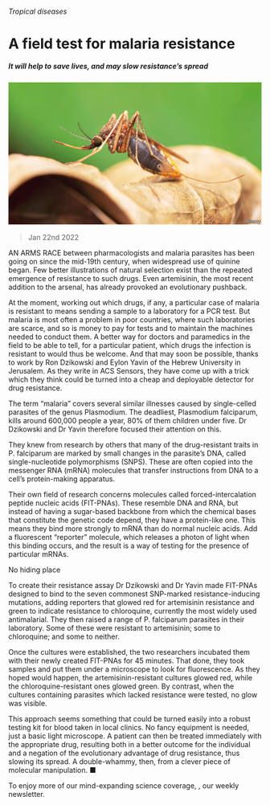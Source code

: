 ###### Tropical diseases

# A field test for malaria resistance 

##### It will help to save lives, and may slow resistance’s spread 

![image](images/20220122_STP003_0.jpg) 

> Jan 22nd 2022 

AN ARMS RACE between pharmacologists and malaria parasites has been going on since the mid-19th century, when widespread use of quinine began. Few better illustrations of natural selection exist than the repeated emergence of resistance to such drugs. Even artemisinin, the most recent addition to the arsenal, has already provoked an evolutionary pushback.

At the moment, working out which drugs, if any, a particular case of malaria is resistant to means sending a sample to a laboratory for a PCR test. But malaria is most often a problem in poor countries, where such laboratories are scarce, and so is money to pay for tests and to maintain the machines needed to conduct them. A better way for doctors and paramedics in the field to be able to tell, for a particular patient, which drugs the infection is resistant to would thus be welcome. And that may soon be possible, thanks to work by Ron Dzikowski and Eylon Yavin of the Hebrew University in Jerusalem. As they write in ACS Sensors, they have come up with a trick which they think could be turned into a cheap and deployable detector for drug resistance.


The term “malaria” covers several similar illnesses caused by single-celled parasites of the genus Plasmodium. The deadliest, Plasmodium falciparum, kills around 600,000 people a year, 80% of them children under five. Dr Dzikowski and Dr Yavin therefore focused their attention on this.

They knew from research by others that many of the drug-resistant traits in P. falciparum are marked by small changes in the parasite’s DNA, called single-nucleotide polymorphisms (SNPS). These are often copied into the messenger RNA (mRNA) molecules that transfer instructions from DNA to a cell’s protein-making apparatus.

Their own field of research concerns molecules called forced-intercalation peptide nucleic acids (FIT-PNAs). These resemble DNA and RNA, but instead of having a sugar-based backbone from which the chemical bases that constitute the genetic code depend, they have a protein-like one. This means they bind more strongly to mRNA than do normal nucleic acids. Add a fluorescent “reporter” molecule, which releases a photon of light when this binding occurs, and the result is a way of testing for the presence of particular mRNAs.

No hiding place

To create their resistance assay Dr Dzikowski and Dr Yavin made FIT-PNAs designed to bind to the seven commonest SNP-marked resistance-inducing mutations, adding reporters that glowed red for artemisinin resistance and green to indicate resistance to chloroquine, currently the most widely used antimalarial. They then raised a range of P. falciparum parasites in their laboratory. Some of these were resistant to artemisinin; some to chloroquine; and some to neither.

Once the cultures were established, the two researchers incubated them with their newly created FIT-PNAs for 45 minutes. That done, they took samples and put them under a microscope to look for fluorescence. As they hoped would happen, the artemisinin-resistant cultures glowed red, while the chloroquine-resistant ones glowed green. By contrast, when the cultures containing parasites which lacked resistance were tested, no glow was visible.

This approach seems something that could be turned easily into a robust testing kit for blood taken in local clinics. No fancy equipment is needed, just a basic light microscope. A patient can then be treated immediately with the appropriate drug, resulting both in a better outcome for the individual and a negation of the evolutionary advantage of drug resistance, thus slowing its spread. A double-whammy, then, from a clever piece of molecular manipulation. ■

To enjoy more of our mind-expanding science coverage, , our weekly newsletter.

